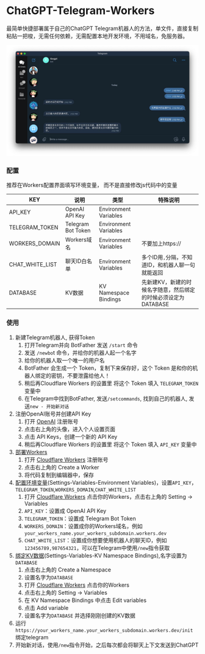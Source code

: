# ChatGPT-Telegram-Workers

最简单快捷部署属于自己的ChatGPT Telegram机器人的方法，单文件，直接复制粘贴一把梭，无需任何依赖，无需配置本地开发环境，不用域名，免服务器。

![](./demo.jpg)



### 配置

推荐在Workers配置界面填写环境变量， 而不是直接修改js代码中的变量

|KEY|说明|类型|特殊说明|
|--|--|--|--|
|API_KEY|OpenAI API Key|Environment Variables||
|TELEGRAM_TOKEN|Telegram Bot Token|Environment Variables||
|WORKERS_DOMAIN|Workers域名|Environment Variables|不要加上https://|
|CHAT_WHITE_LIST|聊天ID白名单|Environment Variables|多个ID用`,`分隔，不知道ID，和机器人聊一句就能返回|
|DATABASE|KV数据|KV Namespace Bindings|先新建KV，新建的时候名字随意，然后绑定的时候必须设定为DATABASE|



### 使用

1. 新建Telegram机器人, 获得Token
    1. 打开Telegram并向 BotFather 发送 `/start` 命令
    2. 发送 `/newbo`t 命令，并给你的机器人起一个名字
    3. 给你的机器人取一个唯一的用户名
    4. BotFather 会生成一个 Token，复制下来保存好，这个 Token 是和你的机器人绑定的密钥，不要泄露给他人！
    5. 稍后再Cloudflare Workers 的设置里 将这个 Token 填入 `TELEGRAM_TOKEN` 变量中
    6. 在Telegram中找到BotFather, 发送`/setcommands`, 找到自己的机器人, 发送`new - 开始新对话`
2. 注册OpenAI账号并创建API Key
    1. 打开 [OpenAI](https://platform.openai.com) 注册账号
    2. 点击右上角的头像，进入个人设置页面
    3. 点击 API Keys，创建一个新的 API Key
    4. 稍后再Cloudflare Workers 的设置里 将这个 Token 填入 `API_KEY` 变量中
3. [部署Workers](https://developers.cloudflare.com/workers/)
    1. 打开 [Cloudflare Workers](https://dash.cloudflare.com/?to=/:account/workers) 注册账号
    2. 点击右上角的 Create a Worker
    3. 将代码复制到编辑器中，保存
4. [配置环境变量](https://developers.cloudflare.com/workers/platform/environment-variables/)(Settings-Variables-Environment Variables)，设置`API_KEY`，`TELEGRAM_TOKEN`,`WORKERS_DOMAIN`,`CHAT_WHITE_LIST`
    1. 打开 [Cloudflare Workers](https://dash.cloudflare.com/?to=/:account/workers) 点击你的Workers，点击右上角的 Setting -> Variables
    2. `API_KEY`：设置成 OpenAI API Key
    3. `TELEGRAM_TOKEN`：设置成 Telegram Bot Token
    4. `WORKERS_DOMAIN`：设置成你的Workers域名，例如`your_workers_name.your_workers_subdomain.workers.dev`
    5. `CHAT_WHITE_LIST`：设置成你想要使用机器人的聊天ID，例如`123456789,987654321`，可以在Telegram中使用`/new`指令获取
5. [绑定KV数据](https://dash.cloudflare.com/:account/workers/kv/namespaces)(Settings-Variables-KV Namespace Bindings),名字设置为`DATABASE`
    1. 点击右上角的 Create a Namespace
    2. 设置名字为`DATABASE`
    3. 打开 [Cloudflare Workers](https://dash.cloudflare.com/?to=/:account/workers) 点击你的Workers
    4. 点击右上角的 Setting -> Variables
    5. 在 KV Namespace Bindings 中点击 Edit variables
    6. 点击 Add variable
    7. 设置名字为`DATABASE` 并选择刚刚创建的KV数据
6. 运行 `https://your_workers_name.your_workers_subdomain.workers.dev/init` 绑定telegram
8. 开始新对话，使用`/new`指令开始，之后每次都会将聊天上下文发送到ChatGPT

